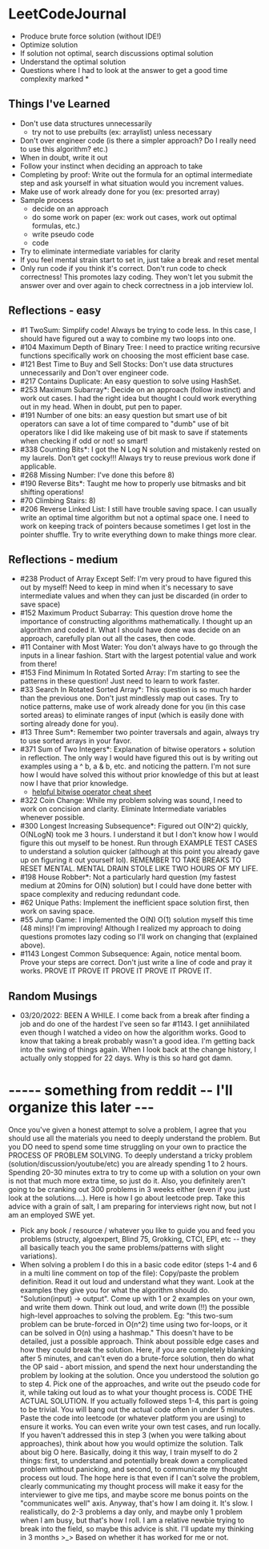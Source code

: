 # LeetCodeJournal
 - Produce brute force solution (without IDE!)
 - Optimize solution
 - If solution not optimal, search discussions optimal solution
 - Understand the optimal solution 
 - Questions where I had to look at the answer to get a good time complexity marked *

## Things I've Learned
 - Don't use data structures unnecessarily
   - try not to use prebuilts (ex: arraylist) unless necessary
 - Don't over engineer code (is there a simpler approach? Do I really need to use this algorithm? etc.)
 - When in doubt, write it out
 - Follow your instinct when deciding an approach to take
 - Completing by proof: Write out the formula for an optimal intermediate step and ask yourself in what situation would you increment values. 
 - Make use of work already done for you (ex: presorted array)
 - Sample process
   - decide on an approach
   - do some work on paper (ex: work out cases, work out optimal formulas, etc.)
   - write pseudo code 
   - code
 - Try to eliminate intermediate variables for clarity
 - If you feel mental strain start to set in, just take a break and reset mental
 - Only run code if you think it's correct. Don't run code to check correctness! This promotes lazy coding. They won't let you submit the answer over and over again to check correctness in a job interview lol. 

## Reflections - easy
 - #1 TwoSum: Simplify code! Always be trying to code less. In this case, I should have figured out a way to combine my two loops into one. 
 - #104 Maximum Depth of Binary Tree: I need to practice writing recursive functions specifically work on choosing the most efficient base case. 
 - #121 Best Time to Buy and Sell Stocks: Don't use data structures unnecessarily and Don't over engineer code.
 - #217 Contains Duplicate: An easy question to solve using HashSet. 
 - #253 Maximum Subarray*: Decide on an approach (follow instinct) and work out cases. I had the right idea but thought I could work everything out in my head. When in doubt, put pen to paper. 
 - #191 Number of one bits: an easy question but smart use of bit operators can save a lot of time compared to "dumb" use of bit operators like I did like makeing use of bit mask to save if statements when checking if odd or not! so smart!
 - #338 Counting Bits*: I got the N Log N solution and mistakenly rested on my laurels. Don't get cocky!!! Always try to reuse previous work done if applicable. 
 - #268 Missing Number: I've done this before 8)
 - #190 Reverse Bits*: Taught me how to properly use bitmasks and bit shifting operations!
 - #70 Climbing Stairs: 8)
 - #206 Reverse Linked List: I still have trouble saving space. I can usually write an optimal time algorithm but not a optimal space one. I need to work on keeping track of pointers because sometimes I get lost in the pointer shuffle. Try to write everything down to make things more clear. 

## Reflections - medium 
 - #238 Product of Array Except Self: I'm very proud to have figured this out by myself! Need to keep in mind when it's necessary to save intermediate values and when they can just be discarded (in order to save space)
 - #152 Maximum Product Subarray: This question drove home the importance of constructing algorithms mathematically. I thought up an algorithm and coded it. What I should have done was decide on an approach, carefully plan out all the cases, then code. 
 - #11 Container with Most Water: You don't always have to go through the inputs in a linear fashion. Start with the largest potential value and work from there!
 - #153 Find Minimum In Rotated Sorted Array: I'm starting to see the patterns in these question! Just need to learn to work faster.
 - #33 Search In Rotated Sorted Array*: This question is so much harder than the previous one. Don't just mindlessly map out cases. Try to notice patterns, make use of work already done for you (in this case sorted areas) to eliminate ranges of input (which is easily done with sorting already done for you).
 - #13 Three Sum*: Remember two pointer traversals and again, always try to use sorted arrays in your favor. 
 - #371 Sum of Two Integers*: Explanation of bitwise operators + solution in reflection. The only way I would have figured this out is by writing out examples using a ^ b, a & b, etc. and noticing the pattern. I'm not sure how I would have solved this without prior knowledge of this but at least now I have that prior knowledge. 
   - [helpful bitwise operator cheat sheet](https://leetcode.com/problems/sum-of-two-integers/discuss/84278/A-summary%3A-how-to-use-bit-manipulation-to-solve-problems-easily-and-efficiently)
 - #322 Coin Change: While my problem solving was sound, I need to work on concision and clarity. Eliminate Intermediate variables whenever possible. 
 - #300 Longest Increasing Subsequence*: Figured out O(N^2) quickly, O(NLogN) took me 3 hours. I understand it but I don't know how I would figure this out myself to be honest. Run through EXAMPLE TEST CASES to understand a solution quicker (although at this point you already gave up on figuring it out yourself lol). REMEMBER TO TAKE BREAKS TO RESET MENTAL. MENTAL DRAIN STOLE LIKE TWO HOURS OF MY LIFE.
 - #198 House Robber*: Not a particularly hard question (my fastest medium at 20mins for O(N) solution) but I could have done better with space complexity and reducing redundant code. 
 - #62 Unique Paths: Implement the inefficient space solution first, then work on saving space. 
 - #55 Jump Game: I implemented the O(N) O(1) solution myself this time (48 mins)! I'm improving! Although I realized my approach to doing questions promotes lazy coding so I'll work on changing that (explained above).
 - #1143 Longest Common Subsequence: Again, notice mental boom. Prove your steps are correct. Don't just write a line of code and pray it works. PROVE IT PROVE IT PROVE IT PROVE IT PROVE IT. 

## Random Musings
 - 03/20/2022: BEEN A WHILE. I come back from a break after finding a job and do one of the hardest I've seen so far #1143. I get anniihilated even though I watched a video on how the algorithm works. Good to know that taking a break probably wasn't a good idea. I'm getting back into the swing of things again. When I look back at the change history, I actually only stopped for 22 days. Why is this so hard got damn. 






# ----- something from reddit -- I'll organize this later --- 

Once you've given a honest attempt to solve a problem, I agree that you should use all the materials you need to deeply understand the problem. But you DO need to spend some time struggling on your own to practice the PROCESS OF PROBLEM SOLVING.
To deeply understand a tricky problem (solution/discussion/youtube/etc) you are already spending 1 to 2 hours. Spending 20-30 minutes extra to try to come up with a solution on your own is not that much more extra time, so just do it. Also, you definitely aren't going to be cranking out 300 problems in 3 weeks either (even if you just look at the solutions....).
Here is how I go about leetcode prep. Take this advice with a grain of salt, I am preparing for interviews right now, but not I am an employed SWE yet.
- Pick any book / resource / whatever you like to guide you and feed you problems (structy, algoexpert, Blind 75, Grokking, CTCI, EPI, etc -- they all basically teach you the same problems/patterns with slight variations).
- When solving a problem I do this in a basic code editor (steps 1-4 and 6 in a multi line comment on top of the file):
Copy/paste the problem definition. Read it out loud and understand what they want.
Look at the examples they give you for what the algorithm should do. "Solution(input) -> output". Come up with 1 or 2 examples on your own, and write them down.
Think out loud, and write down (!!) the possible high-level approaches to solving the problem. Eg: "this two-sum problem can be brute-forced in O(n^2) time using two for-loops, or it can be solved in O(n) using a hashmap." This doesn't have to be detailed, just a possible approach. Think about possible edge cases and how they could break the solution.
Here, if you are completely blanking after 5 minutes, and can't even do a brute-force solution, then do what the OP said - abort mission, and spend the next hour understanding the problem by looking at the solution. Once you understood the solution go to step 4.
Pick one of the approaches, and write out the pseudo code for it, while taking out loud as to what your thought process is.
CODE THE ACTUAL SOLUTION. If you actually followed steps 1-4, this part is going to be trivial. You will bang out the actual code often in under 5 minutes. Paste the code into leetcode (or whatever platform you are using) to ensure it works. You can even write your own test cases, and run locally.
If you haven't addressed this in step 3 (when you were talking about approaches), think about how you would optimize the solution. Talk about big O here.
Basically, doing it this way, I train myself to do 2 things: first, to understand and potentially break down a complicated problem without panicking, and second, to communicate my thought process out loud. The hope here is that even if I can't solve the problem, clearly communicating my thought process will make it easy for the interviewer to give me tips, and maybe score me bonus points on the "communicates well" axis.
Anyway, that's how I am doing it. It's slow. I realistically, do 2-3 problems a day only, and maybe only 1 problem when I am busy, but that's how I roll.
I am a relative newbie trying to break into the field, so maybe this advice is shit. I'll update my thinking in 3 months >_> Based on whether it has worked for me or not.
